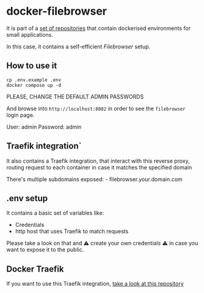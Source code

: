 # docker-filebrowser

  It is part of a [set of repositories](https://github.com/search?q=user%3Admartingarcia+docker) that contain dockerised environments for small applications.

  In this case, it contains a self-efficient *Filebrowser* setup.

  ## How to use it

  ```
  cp .env.example .env
  docker compose up -d
  ```

  PLEASE, CHANGE THE DEFAULT ADMIN PASSWORDS

  And browse into `http://localhost:8082` in order to see the `filebrowser` login page.

  User: admin
  Password: admin

  ## Traefik integration`

  It also contains a Traefik integration, that interact with this reverse proxy, routing request to each container in case it matches the specified domain

  There's multiple subdomains exposed:
    - filebrowser.your.domain.com

  ## .env setup

  It contains a basic set of variables like:

  - Credentials
  - http host that uses Traefik to match requests

  Please take a look on that and :warning: create your own credentials :warning: in case you want to expose it to the public.

  ## Docker Traefik

  If you want to use this Traefik integration, [take a look at this repository](https://github.com/dmartingarcia/docker-traefik)
